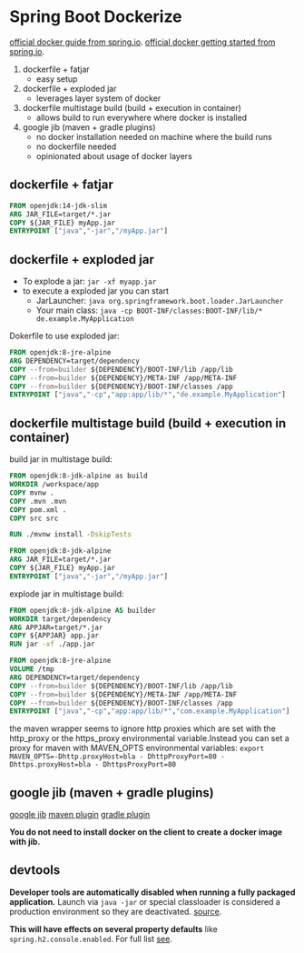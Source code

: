 # Spring Boot Dockerize 

[official docker guide from spring.io](https://spring.io/guides/topicals/spring-boot-docker/). 
[official docker getting started from spring.io](https://spring.io/guides/gs/spring-boot-docker/). 

1. dockerfile + fatjar
   - easy setup 
2. dockerfile + exploded jar
   - leverages layer system of docker
3. dockerfile multistage build (build + execution in container)
   - allows build to run everywhere where docker is installed
4. google jib (maven + gradle plugins)
   - no docker installation needed on machine where the build runs
   - no dockerfile needed
   - opinionated about usage of docker layers

## dockerfile + fatjar

```Dockerfile
FROM openjdk:14-jdk-slim
ARG JAR_FILE=target/*.jar
COPY ${JAR_FILE} myApp.jar
ENTRYPOINT ["java","-jar","/myApp.jar"]
```

## dockerfile + exploded jar

- To explode a jar: `jar -xf myapp.jar`
- to execute a exploded jar you can start
  - JarLauncher: `java org.springframework.boot.loader.JarLauncher`
  - Your main class: `java -cp BOOT-INF/classes:BOOT-INF/lib/* de.example.MyApplication`

Dokerfile to use exploded jar: 

```Dockerfile
FROM openjdk:8-jre-alpine
ARG DEPENDENCY=target/dependency
COPY --from=builder ${DEPENDENCY}/BOOT-INF/lib /app/lib
COPY --from=builder ${DEPENDENCY}/META-INF /app/META-INF
COPY --from=builder ${DEPENDENCY}/BOOT-INF/classes /app
ENTRYPOINT ["java","-cp","app:app/lib/*","de.example.MyApplication"]
```

## dockerfile multistage build (build + execution in container)

build jar in multistage build:

```Dockerfile
FROM openjdk:8-jdk-alpine as build
WORKDIR /workspace/app
COPY mvnw .
COPY .mvn .mvn
COPY pom.xml .
COPY src src

RUN ./mvnw install -DskipTests

FROM openjdk:8-jdk-alpine
ARG JAR_FILE=target/*.jar
COPY ${JAR_FILE} myApp.jar
ENTRYPOINT ["java","-jar","/myApp.jar"]
```

explode jar in multistage build:

```Dockerfile
FROM openjdk:8-jdk-alpine AS builder
WORKDIR target/dependency
ARG APPJAR=target/*.jar
COPY ${APPJAR} app.jar
RUN jar -xf ./app.jar

FROM openjdk:8-jre-alpine
VOLUME /tmp
ARG DEPENDENCY=target/dependency
COPY --from=builder ${DEPENDENCY}/BOOT-INF/lib /app/lib
COPY --from=builder ${DEPENDENCY}/META-INF /app/META-INF
COPY --from=builder ${DEPENDENCY}/BOOT-INF/classes /app
ENTRYPOINT ["java","-cp","app:app/lib/*","com.example.MyApplication"]
```

the maven wrapper seems to ignore http proxies which are set with the http_proxy or the https_proxy environmental variable.Instead you can set a proxy for maven with MAVEN_OPTS environmental variables: `export MAVEN_OPTS=-Dhttp.proxyHost=bla - DhttpProxyPort=80 -Dhttps.proxyHost=bla - DhttpsProxyPort=80 `

## google jib (maven + gradle plugins)
[google jib](https://github.com/GoogleContainerTools/jib/blob/master/README.md)
[maven plugin](https://github.com/GoogleContainerTools/jib/tree/master/jib-maven-plugin#quickstart)
[gradle plugin](https://github.com/GoogleContainerTools/jib/tree/master/jib-gradle-plugin#quickstart)

**You do not need to install docker on the client to create a docker image with jib.**

## devtools

**Developer tools are automatically disabled when running a fully packaged application.** Launch via  `java -jar` or special classloader is considered a production environment so they are deactivated. [source](https://docs.spring.io/spring-boot/docs/1.5.16.RELEASE/reference/html/using-boot-devtools.html).

**This will have effects on several property defaults** like `spring.h2.console.enabled`. For full list [see](https://github.com/spring-projects/spring-boot/blob/v1.5.16.RELEASE/spring-boot-devtools/src/main/java/org/springframework/boot/devtools/env/DevToolsPropertyDefaultsPostProcessor.java).
